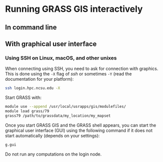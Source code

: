 # Running GRASS GIS interactively

## In command line

## With graphical user interface

### Using SSH on Linux, macOS, and other unixes

When connecting using SSH, you need to ask for connection with graphics.
This is done using the `-X` flag of _ssh_ or sometimes `-Y` (read the
documentation for your platform):

```sh
ssh login.hpc.ncsu.edu -X
```

Start GRASS with:

```sh
module use --append /usr/local/usrapps/gis/modulefiles/
module load grass/79
grass79 /path/to/grassdata/my_location/my_mapset
```

Once you start GRASS GIS and the GRASS shell appears, you can start
the graphical user interface (GUI) using the following command
if it does not start automatically (depends on your settings):

```sh
g.gui
```

Do not run any computations on the login node.
